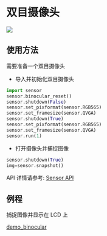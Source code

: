 双目摄像头
======

![](../../../assets/hardware/module/camera_binocular.png)

## 使用方法

需要准备一个双目摄像头

* 导入并初始化双目摄像头

```python
import sensor
sensor.binocular_reset()
sensor.shutdown(False)
sensor.set_pixformat(sensor.RGB565)
sensor.set_framesize(sensor.QVGA)
sensor.shutdown(True)
sensor.set_pixformat(sensor.RGB565)
sensor.set_framesize(sensor.QVGA)
sensor.run(1)
```

* 打开摄像头并捕捉图像

```python
sensor.shutdown(True)
img=sensor.snapshot()
```

API 详情请参考: [Sensor API](../../api_reference/machine_vision/sensor.md)

## 例程

捕捉图像并显示在 LCD 上

[demo_binocular](https://github.com/sipeed/MaixPy_scripts/blob/5a03ab549d06cd713f2c0d19f0c18fbd24c69025/hardware/demo_binocular.py)
